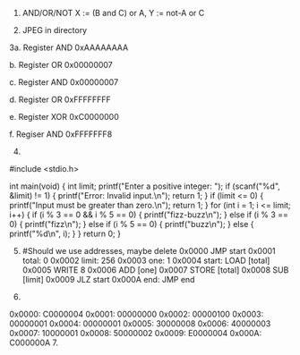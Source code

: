 1. AND/OR/NOT X := (B and C) or A, Y := not-A or C

2. JPEG in directory

3a. Register AND 0xAAAAAAAA

b. Register OR 0x00000007

c. Register AND 0x00000007

d. Register OR 0xFFFFFFFF

e. Register XOR 0xC0000000

f. Regiser AND 0xFFFFFFF8

4.
#include <stdio.h>

int main(void) {
    int limit;
    printf("Enter a positive integer: ");
    if (scanf("%d", &limit) != 1) {
        printf("Error: Invalid input.\n");
        return 1;
    }
    if (limit <= 0) {
        printf("Input must be greater than zero.\n");
        return 1;
    }
    for (int i = 1; i <= limit; i++) {
        if (i % 3 == 0 && i % 5 == 0) {
            printf("fizz-buzz\n");
        } else if (i % 3 == 0) {
            printf("fizz\n");
        } else if (i % 5 == 0) {
            printf("buzz\n");
        } else {
            printf("%d\n", i);
        }
    }
    return 0;
}

5. #Should we use addresses, maybe delete 
0x0000            JMP     start
0x0001    total:  0
0x0002    limit:  256
0x0003    one:    1
0x0004    start:  LOAD    [total]
0x0005            WRITE   8
0x0006          ADD     [one]
0x0007            STORE   [total]
0x0008            SUB     [limit]
0x0009            JLZ     start
0x000A    end:    JMP     end

6.  
0x0000:  C0000004
0x0001:  00000000
0x0002:  00000100
0x0003:  00000001
0x0004:  00000001
0x0005:  30000008
0x0006:  40000003
0x0007:  10000001
0x0008:  50000002
0x0009:  E0000004
0x000A:  C000000A
7. 
